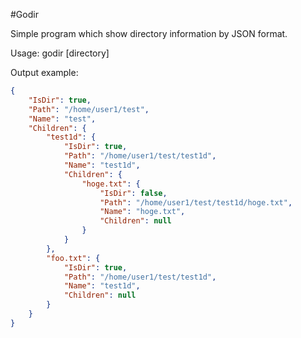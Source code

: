 #Godir

Simple program which show directory information by JSON format.

Usage: godir [directory]

Output example: 
```json
{
    "IsDir": true,
    "Path": "/home/user1/test",
    "Name": "test",
    "Children": {
        "test1d": {
            "IsDir": true,
            "Path": "/home/user1/test/test1d",
            "Name": "test1d",
            "Children": {
                "hoge.txt": {
                    "IsDir": false,
                    "Path": "/home/user1/test/test1d/hoge.txt",
                    "Name": "hoge.txt",
                    "Children": null
                }
            }
        },
        "foo.txt": {
            "IsDir": true,
            "Path": "/home/user1/test/test1d",
            "Name": "test1d",
            "Children": null
        }
    }
}
```
